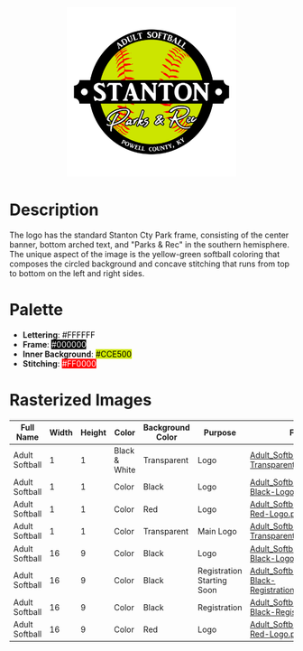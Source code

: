 <style>
    .lettering { background-color: white; color: black; }
    .frame { background-color: black; color: white; }
    .inner_background { background-color: #CCE500; color: black; }
    .stitching { background-color: #FF0000; color: white; }
</style>

<p align="center">
  <img src="../../../Assets/Adult_Softball-1_1-Color-Transparent-Logo.png" alt="Softball Logo" width="300"/>
</p>

# Description

The logo has the standard Stanton Cty Park frame, consisting of the center banner, bottom arched text, and "Parks & Rec" in the southern hemisphere. The unique aspect of the image is the yellow-green softball coloring that composes the circled background and concave stitching that runs from top to bottom on the left and right sides.

# Palette

* **Lettering**: <span class="lettering">#FFFFFF</span>
* **Frame**: <span class="frame">#000000</span>
* **Inner Background**: <span class="inner_background">#CCE500</span>
* **Stitching**: <span class="stitching">#FF0000</span>

# Rasterized Images

| Full Name      | Width | Height | Color         | Background Color | Purpose                    | Filemame                                                                                                                                    |
| -------------- | ----- | ------ | ------------- | ---------------- | -------------------------- | ------------------------------------------------------------------------------------------------------------------------------------------- |
| Adult Softball | 1     | 1      | Black & White | Transparent      | Logo                       | [Adult_Softball-1_1-BW-Transparent-Logo.png](Rasterized/Adult_Softball-1_1-BW-Transparent-Logo.png)                                         |
| Adult Softball | 1     | 1      | Color         | Black            | Logo                       | [Adult_Softball-1_1-Color-Black-Logo.png](Rasterized/Adult_Softball-1_1-Color-Black-Logo.png)                                               |
| Adult Softball | 1     | 1      | Color         | Red              | Logo                       | [Adult_Softball-1_1-Color-Red-Logo.png](Rasterized/Adult_Softball-1_1-Color-Red-Logo.png)                                                   |
| Adult Softball | 1     | 1      | Color         | Transparent      | Main Logo                  | [Adult_Softball-1_1-Color-Transparent-Logo.png](Rasterized/Adult_Softball-1_1-Color-Transparent-Logo.png)                                   |
| Adult Softball | 16    | 9      | Color         | Black            | Logo                       | [Adult_Softball-16_9-Color-Black-Logo.png](Rasterized/Adult_Softball-16_9-Color-Black-Logo.png)                                             |
| Adult Softball | 16    | 9      | Color         | Black            | Registration Starting Soon | [Adult_Softball-16_9-Color-Black-Registration_Starting_Soon.png](Rasterized/Adult_Softball-16_9-Color-Black-Registration_Starting_Soon.png) |
| Adult Softball | 16    | 9      | Color         | Black            | Registration               | [Adult_Softball-16_9-Color-Black-Registration.png](Rasterized/Adult_Softball-16_9-Color-Black-Registration.png)                             |
| Adult Softball | 16    | 9      | Color         | Red              | Logo                       | [Adult_Softball-16_9-Color-Red-Logo.png](Rasterized/Adult_Softball-16_9-Color-Red-Logo.png)                                                 |